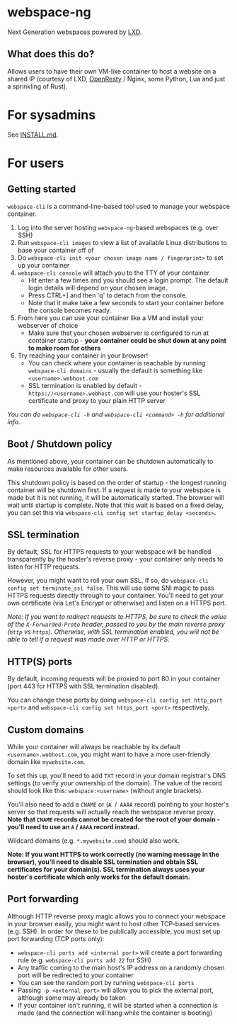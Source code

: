 # webspace-ng
Next Generation webspaces powered by [LXD](https://linuxcontainers.org/).

## What does this do?
Allows users to have their own VM-like container to host a website on a shared IP (courtesy of LXD, [OpenResty](http://openresty.org) / Nginx, some Python, Lua and just a sprinkling of Rust).

# For sysadmins
See [INSTALL.md](INSTALL.md).

# For users
## Getting started
`webspace-cli` is a command-line-based tool used to manage your webspace container.
1. Log into the server hosting `webspace-ng`-based webspaces (e.g. over SSH)
2. Run `webspace-cli images` to view a list of available Linux distributions to base your container off of
3. Do `webspace-cli init <your chosen image name / fingerprint>` to set up your container
4. `webspace-cli console` will attach you to the TTY of your container
    - Hit enter a few times and you should see a login prompt. The default login details will depend on your chosen image.
    - Press CTRL+] and then 'q' to detach from the console.
    - Note that it make take a few seconds to start your container before the console becomes ready.
5. From here you can use your container like a VM and install your webserver of choice
    - Make sure that your chosen webserver is configured to run at container startup - **your container could be shut down at any point to make room for others**
6. Try reaching your container in your browser!
    - You can check where your container is reachable by running `webspace-cli domains` - usually the default is something like `<username>.webhost.com`
    - SSL termination is enabled by default - `https://<username>.webhost.com` will use your hoster's SSL certificate and proxy to your plain HTTP server

_You can do `webspace-cli -h` and `webspace-cli <command> -h` for additional info._

## Boot / Shutdown policy
As mentioned above, your container can be shutdown automatically to make resources available for other users.

This shutdown policy is based on the order of startup - the longest running container will be shutdown first. If a request is made to your webspace is made but it is not running, it will be automatically started.
The browser will wait until startup is complete. Note that this wait is based on a fixed delay, you can set this via `webspace-cli config set startup_delay <seconds>`.

## SSL termination
By default, SSL for HTTPS requests to your webspace will be handled transparently by the hoster's reverse proxy - your container only needs to listen for HTTP requests.

However, you might want to roll your own SSL. If so, do `webspace-cli config set terminate_ssl false`. This will use some SNI magic to pass HTTPS requests directly through to your container. You'll need to get your own certificate (via Let's Encrypt or otherwise) and listen on a HTTPS port.

_Note: If you want to redirect requests to HTTPS, be sure to check the value of the `X-Forwarded-Proto` header, passed to you by the main reverse proxy (`http` vs `https`). Otherwise, with SSL termination enabled, you will not be able to tell if a request was made over HTTP or HTTPS._

## HTTP(S) ports
By default, incoming requests will be proxied to port 80 in your container (port 443 for HTTPS with SSL termination disabled).

You can change these ports by doing `webspace-cli config set http_port <port>` and `webspace-cli config set https_port <port>` respectively.

## Custom domains
While your container will always be reachable by its default `<username>.webhost.com`, you might want to have a more user-friendly domain like `mywebsite.com`.

To set this up, you'll need to add `TXT` record in your domain registrar's DNS settings (to verify your ownership of the domain). The value of the record should look like this: `webspace:<username>` (without angle brackets).

You'll also need to add a `CNAME` or (`A `/` AAAA` record) pointing to your hoster's server so that requests will actually reach the webspace reverse proxy. **Note that `CNAME` records cannot be created for the root of your domain - you'll need to use an `A` / `AAAA` record instead.**

Wildcard domains (e.g. `*.mywebsite.com`) should also work.

**Note: If you want HTTPS to work correctly (no warning message in the browser), you'll need to disable SSL termination and obtain SSL certificates for your domain(s). SSL termination always uses your hoster's certificate which only works for the default domain.**

## Port forwarding
Although HTTP reverse proxy magic allows you to connect your webspace in your browser easily, you might want to host other TCP-based services (e.g. SSH).
In order for these to be publically accessible, you must set up port forwarding (TCP ports only):

 - `webspace-cli ports add <internal port>` will create a port forwarding rule (e.g. `webspace-cli ports add 22` for SSH)
 - Any traffic coming to the main host's IP address on a randomly chosen port will be redirected to your container
 - You can see the random port by running `webspace-cli ports`
 - Passing `-p <external port>` will allow you to pick the external port, although some may already be taken
 - If your container isn't running, it will be started when a connection is made (and the connection will hang while the container is booting)

